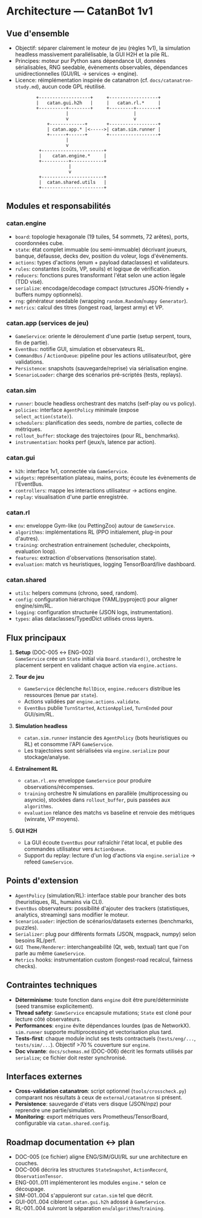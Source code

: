 # Architecture — CatanBot 1v1

## Vue d'ensemble
- Objectif: séparer clairement le moteur de jeu (règles 1v1), la simulation headless massivement parallélisable, la GUI H2H et la pile RL.
- Principes: moteur pur Python sans dépendance UI, données sérialisables, RNG seedable, évènements observables, dépendances unidirectionnelles (GUI/RL → services → engine).
- Licence: réimplémentation inspirée de catanatron (cf. `docs/catanatron-study.md`), aucun code GPL réutilisé.

```
           +-------------------+     +------------------+
           |   catan.gui.h2h   |     |   catan.rl.*     |
           +----------+--------+     +---------+--------+
                      |                        |
                      v                        v
               +-------------+       +------------------+
               | catan.app.* |<----->| catan.sim.runner |
               +------+------+       +------------------+
                      |
                      v
            +-----------------------+
            |    catan.engine.*     |
            +----------+------------+
                       |
                       v
            +-----------------------+
            |  catan.shared.utils   |
            +-----------------------+
```

## Modules et responsabilités

### catan.engine
- `board`: topologie hexagonale (19 tuiles, 54 sommets, 72 arêtes), ports, coordonnées cube.
- `state`: état complet immuable (ou semi-immuable) décrivant joueurs, banque, défausse, decks dev, position du voleur, logs d'évènements.
- `actions`: types d'actions (enum + payload dataclasses) et validateurs.
- `rules`: constantes (coûts, VP, seuils) et logique de vérification.
- `reducers`: fonctions pures transformant l'état selon une action légale (TDD visé).
- `serialize`: encodage/decodage compact (structures JSON-friendly + buffers numpy optionnels).
- `rng`: générateur seedable (wrapping `random.Random`/`numpy Generator`).
- `metrics`: calcul des titres (longest road, largest army) et VP.

### catan.app (services de jeu)
- `GameService`: oriente le déroulement d'une partie (setup serpent, tours, fin de partie).
- `EventBus`: notifie GUI, simulation et observateurs RL.
- `CommandBus` / `ActionQueue`: pipeline pour les actions utilisateur/bot, gère validations.
- `Persistence`: snapshots (sauvegarde/reprise) via sérialisation engine.
- `ScenarioLoader`: charge des scénarios pré-scriptés (tests, replays).

### catan.sim
- `runner`: boucle headless orchestrant des matchs (self-play ou vs policy).
- `policies`: interface `AgentPolicy` minimale (expose `select_action(state)`).
- `schedulers`: planification des seeds, nombre de parties, collecte de métriques.
- `rollout_buffer`: stockage des trajectoires (pour RL, benchmarks).
- `instrumentation`: hooks perf (jeux/s, latence par action).

### catan.gui
- `h2h`: interface 1v1, connectée via `GameService`.
- `widgets`: représentation plateau, mains, ports; écoute les évènements de l'EventBus.
- `controllers`: mappe les interactions utilisateur -> actions engine.
- `replay`: visualisation d'une partie enregistrée.

### catan.rl
- `env`: enveloppe Gym-like (ou PettingZoo) autour de `GameService`.
- `algorithms`: implémentations RL (PPO initialement, plug-in pour d'autres).
- `training`: orchestration entrainement (scheduler, checkpoints, evaluation loop).
- `features`: extraction d'observations (tensorisation state).
- `evaluation`: match vs heuristiques, logging TensorBoard/live dashboard.

### catan.shared
- `utils`: helpers communs (chrono, seed, random).
- `config`: configuration hiérarchique (YAML/pyproject) pour aligner engine/sim/RL.
- `logging`: configuration structurée (JSON logs, instrumentation).
- `types`: alias dataclasses/TypedDict utilisés cross layers.

## Flux principaux

1. **Setup** (DOC-005 ↔ ENG-002)  
   `GameService` crée un `State` initial via `Board.standard()`, orchestre le placement serpent en validant chaque action via `engine.actions`.

2. **Tour de jeu**  
   - `GameService` déclenche `RollDice`, `engine.reducers` distribue les ressources (tenue par `state`).
   - Actions validées par `engine.actions.validate`.
   - `EventBus` publie `TurnStarted`, `ActionApplied`, `TurnEnded` pour GUI/sim/RL.

3. **Simulation headless**  
   - `catan.sim.runner` instancie des `AgentPolicy` (bots heuristiques ou RL) et consomme l'API `GameService`.
   - Les trajectoires sont sérialisées via `engine.serialize` pour stockage/analyse.

4. **Entraînement RL**  
   - `catan.rl.env` enveloppe `GameService` pour produire observations/récompenses.
   - `training` orchestre N simulations en parallèle (multiprocessing ou asyncio), stockées dans `rollout_buffer`, puis passées aux `algorithms`.
   - `evaluation` relance des matchs vs baseline et renvoie des métriques (winrate, VP moyens).

5. **GUI H2H**  
   - La GUI écoute `EventBus` pour rafraîchir l'état local, et publie des commandes utilisateur vers `ActionQueue`.
   - Support du replay: lecture d'un log d'actions via `engine.serialize` -> refeed `GameService`.

## Points d'extension

- `AgentPolicy` (simulation/RL): interface stable pour brancher des bots (heuristiques, RL, humains via CLI).
- `EventBus` observateurs: possibilité d'ajouter des trackers (statistiques, analytics, streaming) sans modifier le moteur.
- `ScenarioLoader`: injection de scénarios/datasets externes (benchmarks, puzzles).
- `Serializer`: plug pour différents formats (JSON, msgpack, numpy) selon besoins RL/perf.
- `GUI Theme/Renderer`: interchangeabilité (Qt, web, textual) tant que l'on parle au même `GameService`.
- `Metrics` hooks: instrumentation custom (longest-road recalcul, fairness checks).

## Contraintes techniques

- **Déterminisme**: toute fonction dans `engine` doit être pure/déterministe (seed transmise explicitement).
- **Thread safety**: `GameService` encapsule mutations; `State` est cloné pour lecture côté observateurs.
- **Performances**: `engine` évite dépendances lourdes (pas de NetworkX). `sim.runner` supporte multiprocessing et vectorisation plus tard.
- **Tests-first**: chaque module inclut ses tests contractuels (`tests/eng/...`, `tests/sim/...`). Objectif >70 % couverture sur `engine`.
- **Doc vivante**: `docs/schemas.md` (DOC-006) décrit les formats utilisés par `serialize`; ce fichier doit rester synchronisé.

## Interfaces externes

- **Cross-validation catanatron**: script optionnel (`tools/crosscheck.py`) comparant nos résultats à ceux de `external/catanatron` si présent.
- **Persistence**: sauvegarde d'états vers disque (JSON/npz) pour reprendre une partie/simulation.
- **Monitoring**: export métriques vers Prometheus/TensorBoard, configurable via `catan.shared.config`.

## Roadmap documentation ↔ plan

- DOC-005 (ce fichier) aligne ENG/SIM/GUI/RL sur une architecture en couches.
- DOC-006 décrira les structures `StateSnapshot`, `ActionRecord`, `ObservationTensor`.
- ENG-001..011 implémenteront les modules `engine.*` selon ce découpage.
- SIM-001..004 s'appuieront sur `catan.sim` tel que décrit.
- GUI-001..004 cibleront `catan.gui.h2h` adossé à `GameService`.
- RL-001..004 suivront la séparation `env`/`algorithms`/`training`.


